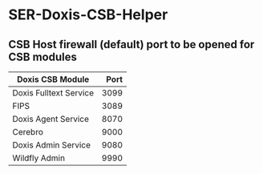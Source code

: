 # SER-Doxis-CSB-Helper

## CSB Host firewall (default) port to be opened for CSB modules

| Doxis CSB Module          | Port |
|----------------------|-----:| 
| Doxis Fulltext Service | 3099 |
| FIPS                 | 3089 |
| Doxis Agent Service   | 8070 |
| Cerebro              | 9000 |
| Doxis Admin Service   | 9080 |
| Wildfly Admin         | 9990 |
